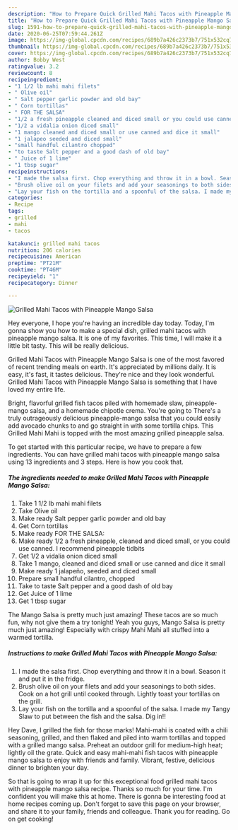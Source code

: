 ```yaml
---
description: "How to Prepare Quick Grilled Mahi Tacos with Pineapple Mango Salsa"
title: "How to Prepare Quick Grilled Mahi Tacos with Pineapple Mango Salsa"
slug: 1591-how-to-prepare-quick-grilled-mahi-tacos-with-pineapple-mango-salsa
date: 2020-06-25T07:59:44.261Z
image: https://img-global.cpcdn.com/recipes/689b7a426c2373b7/751x532cq70/grilled-mahi-tacos-with-pineapple-mango-salsa-recipe-main-photo.jpg
thumbnail: https://img-global.cpcdn.com/recipes/689b7a426c2373b7/751x532cq70/grilled-mahi-tacos-with-pineapple-mango-salsa-recipe-main-photo.jpg
cover: https://img-global.cpcdn.com/recipes/689b7a426c2373b7/751x532cq70/grilled-mahi-tacos-with-pineapple-mango-salsa-recipe-main-photo.jpg
author: Bobby West
ratingvalue: 3.2
reviewcount: 8
recipeingredient:
- "1 1/2 lb mahi mahi filets"
- " Olive oil"
- " Salt pepper garlic powder and old bay"
- " Corn tortillas"
- " FOR THE SALSA"
- "1/2 a fresh pineapple cleaned and diced small or you could use canned I recommend pineapple tidbits"
- "1/2 a vidalia onion diced small"
- "1 mango cleaned and diced small or use canned and dice it small"
- "1 jalapeo seeded and diced small"
- "small handful cilantro chopped"
- "to taste Salt pepper and a good dash of old bay"
- " Juice of 1 lime"
- "1 tbsp sugar"
recipeinstructions:
- "I made the salsa first. Chop everything and throw it in a bowl. Season it and put it in the fridge."
- "Brush olive oil on your filets and add your seasonings to both sides. Cook on a hot grill until cooked through. Lightly toast your tortillas on the grill."
- "Lay your fish on the tortilla and a spoonful of the salsa. I made my Tangy Slaw to put between the fish and the salsa. Dig in!!"
categories:
- Recipe
tags:
- grilled
- mahi
- tacos

katakunci: grilled mahi tacos 
nutrition: 206 calories
recipecuisine: American
preptime: "PT21M"
cooktime: "PT46M"
recipeyield: "1"
recipecategory: Dinner

---
```



![Grilled Mahi Tacos with Pineapple Mango Salsa](https://img-global.cpcdn.com/recipes/689b7a426c2373b7/751x532cq70/grilled-mahi-tacos-with-pineapple-mango-salsa-recipe-main-photo.jpg)

Hey everyone, I hope you're having an incredible day today. Today, I'm gonna show you how to make a special dish, grilled mahi tacos with pineapple mango salsa. It is one of my favorites. This time, I will make it a little bit tasty. This will be really delicious.

Grilled Mahi Tacos with Pineapple Mango Salsa is one of the most favored of recent trending meals on earth. It's appreciated by millions daily. It is easy, it's fast, it tastes delicious. They're nice and they look wonderful. Grilled Mahi Tacos with Pineapple Mango Salsa is something that I have loved my entire life.

Bright, flavorful grilled fish tacos piled with homemade slaw, pineapple-mango salsa, and a homemade chipotle crema. You&#39;re going to There&#39;s a truly outrageously delicious pineapple-mango salsa that you could easily add avocado chunks to and go straight in with some tortilla chips. This Grilled Mahi Mahi is topped with the most amazing grilled pineapple salsa.


To get started with this particular recipe, we have to prepare a few ingredients. You can have grilled mahi tacos with pineapple mango salsa using 13 ingredients and 3 steps. Here is how you cook that.

<!--inarticleads1-->

##### The ingredients needed to make Grilled Mahi Tacos with Pineapple Mango Salsa:

1. Take 1 1/2 lb mahi mahi filets
1. Take  Olive oil
1. Make ready  Salt pepper garlic powder and old bay
1. Get  Corn tortillas
1. Make ready  FOR THE SALSA:
1. Make ready 1/2 a fresh pineapple, cleaned and diced small, or you could use canned. I recommend pineapple tidbits
1. Get 1/2 a vidalia onion diced small
1. Take 1 mango, cleaned and diced small or use canned and dice it small
1. Make ready 1 jalapeño, seeded and diced small
1. Prepare small handful cilantro, chopped
1. Take to taste Salt pepper and a good dash of old bay
1. Get  Juice of 1 lime
1. Get 1 tbsp sugar


The Mango Salsa is pretty much just amazing! These tacos are so much fun, why not give them a try tonight! Yeah you guys, Mango Salsa is pretty much just amazing! Especially with crispy Mahi Mahi all stuffed into a warmed tortilla. 

<!--inarticleads2-->

##### Instructions to make Grilled Mahi Tacos with Pineapple Mango Salsa:

1. I made the salsa first. Chop everything and throw it in a bowl. Season it and put it in the fridge.
1. Brush olive oil on your filets and add your seasonings to both sides. Cook on a hot grill until cooked through. Lightly toast your tortillas on the grill.
1. Lay your fish on the tortilla and a spoonful of the salsa. I made my Tangy Slaw to put between the fish and the salsa. Dig in!!


Hey Dave, I grilled the fish for those marks! Mahi-mahi is coated with a chili seasoning, grilled, and then flaked and piled into warm tortillas and topped with a grilled mango salsa. Preheat an outdoor grill for medium-high heat; lightly oil the grate. Quick and easy mahi-mahi fish tacos with pineapple mango salsa to enjoy with friends and family. Vibrant, festive, delicious dinner to brighten your day. 

So that is going to wrap it up for this exceptional food grilled mahi tacos with pineapple mango salsa recipe. Thanks so much for your time. I'm confident you will make this at home. There is gonna be interesting food at home recipes coming up. Don't forget to save this page on your browser, and share it to your family, friends and colleague. Thank you for reading. Go on get cooking!
